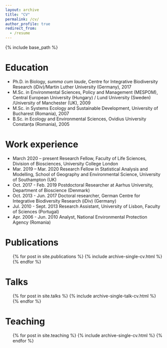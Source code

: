 ```yaml
---
layout: archive
title: "CV"
permalink: /cv/
author_profile: true
redirect_from:
  - /resume
---
```


{% include base_path %}

Education
======
* Ph.D. in Biology, _summa cum laude_, Centre for Integrative Biodiversity Research (iDiv)/Martin Luther University (Germany), 2017
* M.Sc. in Environmental Sciences, Policy and Management (MESPOM), Central European University (Hungary) / Lund University (Sweden) /University of Manchester (UK), 2009
* M.Sc. in Systems Ecology and Sustainable Development, University of Bucharest (Romania), 2007
* B.Sc. in Ecology and Environmental Sciences, Ovidius University Constanța (Romania), 2005

Work experience
======
* March 2020 – present 	  Research Fellow, Faculty of Life Sciences, Division of Biosciences, University College London
* Mar. 2019 – Mar. 2020 	Research Fellow in Statistical Analysis and Modelling, School of Geography and Environmental Science, University of Southampton (UK)
* Oct. 2017 - Feb. 2019 	Postdoctoral Researcher at Aarhus University, Department of Bioscience (Denmark)
* Oct. 2013 - Jun. 2017 	Doctoral researcher, German Centre for Integrative Biodiversity Research (iDiv) (Germany)
* Jul. 2010 - Sept. 2013 	Research Assistant, University of Lisbon, Faculty of Sciences (Portugal)
* Apr. 2006 - Jun. 2010 	Analyst, National Environmental Protection Agency (Romania)

Publications
======
  <ul>{% for post in site.publications %}
    {% include archive-single-cv.html %}
  {% endfor %}</ul>
  
Talks
======
  <ul>{% for post in site.talks %}
    {% include archive-single-talk-cv.html %}
  {% endfor %}</ul>
  
Teaching
======
  <ul>{% for post in site.teaching %}
    {% include archive-single-cv.html %}
  {% endfor %}</ul>
  

